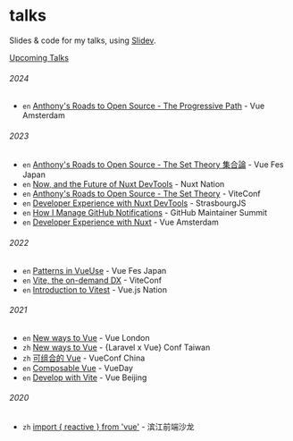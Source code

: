 # talks

Slides &amp; code for my talks, using [Slidev](https://sli.dev).

[Upcoming Talks](https://antfu.me/talks)

###### 2024

- `en` [Anthony's Roads to Open Source - The Progressive Path](./2024-02-29) - Vue Amsterdam

###### 2023

- `en` [Anthony's Roads to Open Source - The Set Theory 集合論](./2023-10-28) - Vue Fes Japan
- `en` [Now, and the Future of Nuxt DevTools](./2023-10-18) - Nuxt Nation
- `en` [Anthony's Roads to Open Source - The Set Theory](./2023-10-05) - ViteConf
- `en` [Developer Experience with Nuxt DevTools](./2023-05-25) - StrasbourgJS
- `en` [How I Manage GitHub Notifications](./2023-05-17) - GitHub Maintainer Summit
- `en` [Developer Experience with Nuxt](./2023-02-09) - Vue Amsterdam

###### 2022

- `en` [Patterns in VueUse](./2022-10-16) - Vue Fes Japan
- `en` [Vite, the on-demand DX](./2022-10-11) - ViteConf
- `en` [Introduction to Vitest](./2022-01-26) - Vue.js Nation

###### 2021

- `en` [New ways to Vue](./2021-10-20) - Vue London
- `zh` [New ways to Vue](./2021-10-17) - {Laravel x Vue} Conf Taiwan
- `zh` [可组合的 Vue](./2021-05-22) - VueConf China
- `en` [Composable Vue](./2021-04-29) - VueDay
- `en` [Develop with Vite](./2021-03-28) - Vue Beijing

###### 2020

- `zh` [import { reactive } from 'vue'](./2020-09-26) - 滨江前端沙龙
